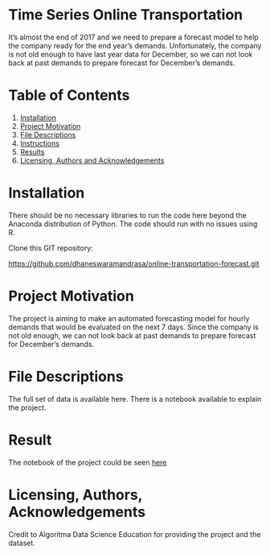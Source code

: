 # Time Series Online Transportation
It’s almost the end of 2017 and we need to prepare a forecast model to help the company ready for the end year’s demands. Unfortunately, the company is not old enough to have last year data for December, so we can not look back at past demands to prepare forecast for December’s demands. 

# Table of Contents

1. [Installation](#ins)
2. [Project Motivation](#pro)
3. [File Descriptions](#fil)
4. [Instructions](#itr)
5. [Results](#res)
6. [Licensing, Authors and Acknowledgements](#lic)

<a name="ins"></a>
# Installation

There should be no necessary libraries to run the code here beyond the Anaconda distribution of Python. The code should run with no issues using R. 

Clone this GIT repository:

https://github.com/dhaneswaramandrasa/online-transportation-forecast.git

<a name="pro"></a>
# Project Motivation

The project is aiming to make an automated forecasting model for hourly demands that would be evaluated on the next 7 days. Since the company is not old enough, we can not look back at past demands to prepare forecast for December’s demands. 

<a name="fil"></a>
# File Descriptions

The full set of data is available here. There is a notebook available to explain the project.

<a name="res"></a>
# Result
The notebook of the project could be seen [here](https://rpubs.com/dhaneswaramandrasa/574950)

<a name="lic"></a>
# Licensing, Authors, Acknowledgements

Credit to Algoritma Data Science Education for providing the project and the dataset.

